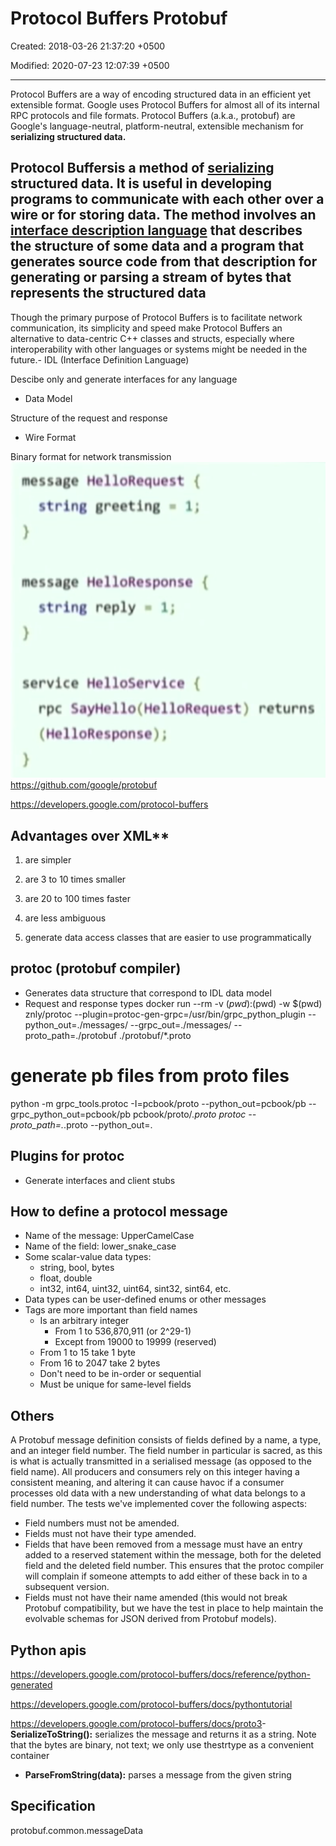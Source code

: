 # Protocol Buffers Protobuf

Created: 2018-03-26 21:37:20 +0500

Modified: 2020-07-23 12:07:39 +0500

---

Protocol Buffers are a way of encoding structured data in an efficient yet extensible format. Google uses Protocol Buffers for almost all of its internal RPC protocols and file formats.
Protocol Buffers (a.k.a., protobuf) are Google's language-neutral, platform-neutral, extensible mechanism for **serializing structured data.**

## Protocol Buffersis a method of [serializing](https://en.wikipedia.org/wiki/Serialization) structured data. It is useful in developing programs to communicate with each other over a wire or for storing data. The method involves an [interface description language](https://en.wikipedia.org/wiki/Interface_description_language) that describes the structure of some data and a program that generates source code from that description for generating or parsing a stream of bytes that represents the structured data

Though the primary purpose of Protocol Buffers is to facilitate network communication, its simplicity and speed make Protocol Buffers an alternative to data-centric C++ classes and structs, especially where interoperability with other languages or systems might be needed in the future.-   IDL (Interface Definition Language)

Descibe only and generate interfaces for any language

- Data Model

Structure of the request and response

- Wire Format

Binary format for network transmission
![image](media/Protocol-Buffers-Protobuf-image1.png)
<https://github.com/google/protobuf>

<https://developers.google.com/protocol-buffers>

## Advantages over XML**

1. are simpler

2. are 3 to 10 times smaller

3. are 20 to 100 times faster

4. are less ambiguous

5. generate data access classes that are easier to use programmatically

## protoc (protobuf compiler)

- Generates data structure that correspond to IDL data model
- Request and response types
docker run --rm -v $(pwd):$(pwd) -w $(pwd) znly/protoc --plugin=protoc-gen-grpc=/usr/bin/grpc_python_plugin --python_out=./messages/ --grpc_out=./messages/ --proto_path=./protobuf ./protobuf/*.proto

# generate pb files from proto files

python -m grpc_tools.protoc -I=pcbook/proto --python_out=pcbook/pb --grpc_python_out=pcbook/pb pcbook/proto/*.proto
protoc --proto_path=.*.proto --python_out=.

## Plugins for protoc

- Generate interfaces and client stubs

## How to define a protocol message

- Name of the message: UpperCamelCase
- Name of the field: lower_snake_case
- Some scalar-value data types:
  - string, bool, bytes
  - float, double
  - int32, int64, uint32, uint64, sint32, sint64, etc.
- Data types can be user-defined enums or other messages
- Tags are more important than field names
  - Is an arbitrary integer
    - From 1 to 536,870,911 (or 2^29-1)
    - Except from 19000 to 19999 (reserved)
  - From 1 to 15 take 1 byte
  - From 16 to 2047 take 2 bytes
  - Don't need to be in-order or sequential
  - Must be unique for same-level fields

## Others

A Protobuf message definition consists of fields defined by a name, a type, and an integer field number. The field number in particular is sacred, as this is what is actually transmitted in a serialised message (as opposed to the field name). All producers and consumers rely on this integer having a consistent meaning, and altering it can cause havoc if a consumer processes old data with a new understanding of what data belongs to a field number.
The tests we've implemented cover the following aspects:

- Field numbers must not be amended.
- Fields must not have their type amended.
- Fields that have been removed from a message must have an entry added to a reserved statement within the message, both for the deleted field and the deleted field number. This ensures that the protoc compiler will complain if someone attempts to add either of these back in to a subsequent version.
- Fields must not have their name amended (this would not break Protobuf compatibility, but we have the test in place to help maintain the evolvable schemas for JSON derived from Protobuf models).

## Python apis

<https://developers.google.com/protocol-buffers/docs/reference/python-generated>

<https://developers.google.com/protocol-buffers/docs/pythontutorial>

<https://developers.google.com/protocol-buffers/docs/proto3>-   **SerializeToString():** serializes the message and returns it as a string. Note that the bytes are binary, not text; we only use thestrtype as a convenient container

- **ParseFromString(data):** parses a message from the given string

## Specification

protobuf.common.messageData
